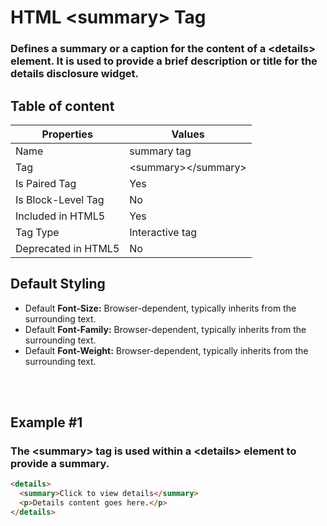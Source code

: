 # HTML &lt;summary&gt; Tag

### Defines a summary or a caption for the content of a &lt;details&gt; element. It is used to provide a brief description or title for the details disclosure widget.



## Table of content


| Properties            | Values                                                               |
|---------------------|----------------------------------------------------------------------|
| Name                | summary tag                                                |
| Tag                 | &lt;summary&gt;&lt;/summary&gt;                                            |
| Is Paired Tag       | Yes                                                  |
| Is Block-Level Tag  | No                                |
| Included in HTML5   | Yes     |
| Tag Type            | Interactive tag     |
| Deprecated in HTML5 | No     |


## Default Styling


-	Default **Font-Size:** Browser-dependent, typically inherits from the surrounding text.
-	Default **Font-Family:** Browser-dependent, typically inherits from the surrounding text.
-	Default **Font-Weight:** Browser-dependent, typically inherits from the surrounding text.


<br>
<br>

## Example #1
### The &lt;summary&gt; tag is used within a &lt;details&gt; element to provide a summary.
```html
<details>
  <summary>Click to view details</summary>
  <p>Details content goes here.</p>
</details>
``` 
<br>
<br>

